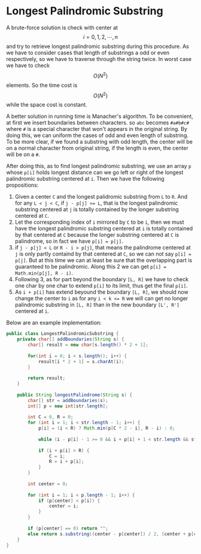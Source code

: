 # Longest Palindromic Substring

A brute-force solution is check with center at $$i = 0, 1, 2, \cdots, n$$ and try to retrieve
longest palindromic substring during this procedure. As we have to consider cases that length of substrings
a odd or even respectively, so we have to traverse through the string twice. In worst case we have to check
$$O(N^2)$$ elements. So the time cost is $$O(N^2)$$ while the space cost is constant.

A better solution in running time is Manacher's algorithm. To be convenient, at first we insert boundaries
between characters. so `abc` becomes `#a#b#c#` where `#` is a special character that won't appears in the original
string. By doing this, we can uniform the cases of odd and even length of substring. To be more clear,
if we found a substring with odd length, the center will be on a normal character from original string,
if the length is even, the center will be on a `#`.

After doing this, as to find longest palindromic substring, we use an array `p` whose `p[i]` holds longest distance
can we go left or right of the longest palindromic substring centered at `i`. Then we have the following propositions:

1. Given a center `C` and the longest palidromic substring from `L` to `R`. And for any `L < j < C`,
if `j - p[j] >= L`, that is the longest palindromic substring centered at `j` is totally contained by the longer
substring centered at `C`.
2. Let the corresponding index of `i` mirrored by `C` to be `i`, then we must have the longest palindromic
substring centered at `i` is totally contained by that centered at `C` because the longer substring centered
at `C` is palindrome, so in fact we have `p[i] = p[j]`.
3. if `j - p[j] < L` or `R - i > p[j]`, that means the palindrome centered at `j` is only partly containd by
that centered at `C`, so we can not say `p[i] = p[j]`. But at this time we can at least be sure that the overlapping
part is guaranteed to be palindromic. Along this 2 we can get `p[i] = Math.min(p[j], R - i)`.
4. Following 3, as for part beyond the boundary `[L, R]` we have to check one char by one char to extend `p[i]` to
its limit, thus get the final `p[i]`.
5. As `i + p[i]` has extend beyound the boundary `[L, R]`, we should now change the center to `i`
as for any `i < k <= R` we will can get no longer palindromic substring in `[L, R]` than in the new boundary `[L', R']`
centered at `i`.

Below are an example implementation:

```java
public class LongestPalindromicSubstring {
    private char[] addBoundaries(String s) {
        char[] result = new char[s.length() * 2 + 1];
        
        for(int i = 0; i < s.length(); i++) {
            result[i * 2 + 1] = s.charAt(i);
        }
        
        return result;
    }
    
    public String longestPalindrome(String s) {
        char[] str = addBoundaries(s);
        int[] p = new int[str.length];
        
        int C = 0, R = 0;
        for (int i = 1; i < str.length - 1; i++) {
            p[i] = (i < R) ? Math.min(p[C * 2 - i], R - i) : 0;
            
            while (i - p[i] - 1 >= 0 && i + p[i] + 1 < str.length && str[i - p[i] - 1] == str[i + p[i] + 1]) p[i]++;
            
            if (i + p[i] > R) {
                C = i;
                R = i + p[i];
            }
        }
        
        int center = 0;
        
        for (int i = 1; i < p.length - 1; i++) {
            if (p[center] < p[i]) {
                center = i;
            }
        }
        
        if (p[center] == 0) return "";
        else return s.substring((center - p[center]) / 2, (center + p[center]) / 2);
    }
}
```
